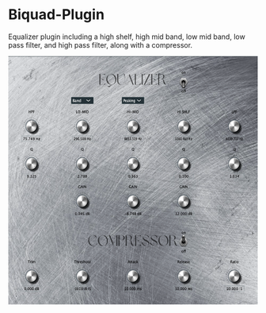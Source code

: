 # Biquad-Plugin

Equalizer plugin including a high shelf, high mid band, low mid band, low pass filter, and high pass filter, along with a compressor.

<img src="Equalizer.png" width="550" height="500">
